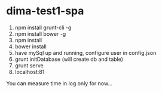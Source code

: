 dima-test1-spa
==============

1. npm install grunt-cli -g
2. npm install bower -g
3. npm install
4. bower install
5. have mySql up and running, configure user in config.json
6. grunt initDatabase  (will create db and table)
7. grunt serve
8. localhost:81


You can measure time in log only for now...

